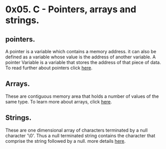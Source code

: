# 0x05. C - Pointers, arrays and strings.
## pointers.
A pointer is a variable which contains a memory address. it can also be defined as a variable whose value is the address of another variable. A pointer Variable is a variable that stores the address of that piece of data.
To read further about pointers click [here](https://www.tutorialspoint.com/cprogramming/c_pointers.htm).

## Arrays.
These are contiguous memory area that holds a number of values of the same type. To learn more about arrays, click [here](https://www.tutorialspoint.com/cprogramming/c_arrays.htm).

## Strings.
These are one dimensional array of characters terminated by a null character '\0'. Thus a null terminated string contains the character that comprise the string followed by a null. more details [here](https://www.tutorialspoint.com/cprogramming/c_strings.htm).
